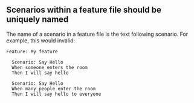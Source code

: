 ## Scenarios within a feature file should be uniquely named
The name of a scenario in a feature file is the text following scenario. For example, this would invalid:

```
Feature: My feature

  Scenario: Say Hello
  When someone enters the room
  Then I will say hello

  Scenario: Say Hello
  When many people enter the room
  Then I will say hello to everyone
```